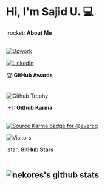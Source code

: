 # Hi, I'm Sajid U. 💻

<summary>:rocket: <b>About Me</b></summary><br/>

[![Upwork](https://live.staticflickr.com/65535/5117650762_336e322860_o.png)](https://upwork.com/fl/nekores)

[![LinkedIn](https://img.shields.io/badge/linkedin-%230077B5.svg?&style=for-the-badge&logo=linkedin&logoColor=white)](https://linkedin.com/in/nekores)


<summary>&#127942 <b>GitHub Awards</b></summary><br/>

![Github Trophy](https://github-profile-trophy.vercel.app/?username=nekores)

<summary>:+1: <b>Github Karma</b></summary><br/>

[![Source Karma badge for @evereq](https://sourcekarma-og.vercel.app/api/evereq/github)](https://sourcekarma.vercel.app/nekores)

![Visitors](https://visitor-badge.laobi.icu/badge?page_id=nekores)

<summary>:star: <b>GitHub Stars</b></summary><br/>

![nekores's github stats](https://github-readme-stats.vercel.app/api?username=nekores&show_icons=true&title_color=fff&icon_color=79ff97&text_color=9f9f9f&bg_color=151515)
---
